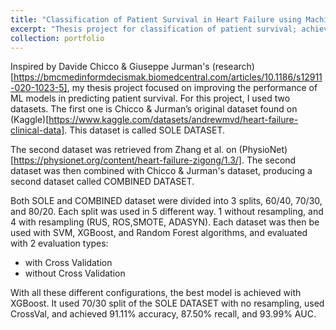 ```yaml
---
title: "Classification of Patient Survival in Heart Failure using Machine Learning for Imbalanced Datasets."
excerpt: "Thesis project for classification of patient survival; achieved 91.11% accuracy, 87.50% recall, and 93.99% AUC. <br/><figure style="width: 300px"><img src='/images/porto1_thesisFlow.png'></figure>"
collection: portfolio
---
```


Inspired by Davide Chicco & Giuseppe Jurman's (research)[https://bmcmedinformdecismak.biomedcentral.com/articles/10.1186/s12911-020-1023-5], my thesis project focused on improving the performance of ML models in predicting patient survival. For this project, I used two datasets. The first one is Chicco & Jurman’s original dataset found on (Kaggle)[https://www.kaggle.com/datasets/andrewmvd/heart-failure-clinical-data]. This dataset is called SOLE DATASET. 

The second dataset was retrieved from Zhang et al. on (PhysioNet)[https://physionet.org/content/heart-failure-zigong/1.3/]. The second dataset was then combined with Chicco & Jurman's dataset, producing a second dataset called COMBINED DATASET.

Both SOLE and COMBINED dataset were divided into 3 splits, 60/40, 70/30, and 80/20. Each split was used in 5 different way. 1 without resampling, and 4 with resampling (RUS, ROS,SMOTE, ADASYN). Each dataset was then be used with SVM, XGBoost, and Random Forest algorithms, and evaluated with 2 evaluation types: 
* with Cross Validation
* without Cross Validation

With all these different configurations, the best model is achieved with XGBoost. It used 70/30 split of the SOLE DATASET with no resampling, used CrossVal, and achieved  91.11% accuracy, 87.50% recall, and 93.99% AUC.